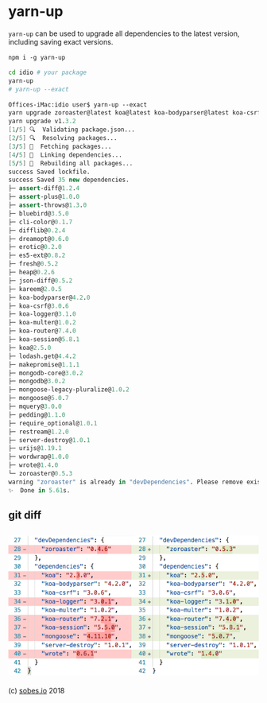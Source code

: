 # yarn-up

`yarn-up` can be used to upgrade all dependencies to the latest version,
including saving exact versions.

```
npm i -g yarn-up
```

```sh
cd idio # your package
yarn-up
# yarn-up --exact
```

```fs
Offices-iMac:idio user$ yarn-up --exact
yarn upgrade zoroaster@latest koa@latest koa-bodyparser@latest koa-csrf@latest koa-logger@latest koa-multer@latest koa-router@latest koa-session@latest mongoose@latest server-destroy@latest wrote@latest --exact
yarn upgrade v1.3.2
[1/5] 🔍  Validating package.json...
[2/5] 🔍  Resolving packages...
[3/5] 🚚  Fetching packages...
[4/5] 🔗  Linking dependencies...
[5/5] 📃  Rebuilding all packages...
success Saved lockfile.
success Saved 35 new dependencies.
├─ assert-diff@1.2.4
├─ assert-plus@1.0.0
├─ assert-throws@1.3.0
├─ bluebird@3.5.0
├─ cli-color@0.1.7
├─ difflib@0.2.4
├─ dreamopt@0.6.0
├─ erotic@0.2.0
├─ es5-ext@0.8.2
├─ fresh@0.5.2
├─ heap@0.2.6
├─ json-diff@0.5.2
├─ kareem@2.0.5
├─ koa-bodyparser@4.2.0
├─ koa-csrf@3.0.6
├─ koa-logger@3.1.0
├─ koa-multer@1.0.2
├─ koa-router@7.4.0
├─ koa-session@5.8.1
├─ koa@2.5.0
├─ lodash.get@4.4.2
├─ makepromise@1.1.1
├─ mongodb-core@3.0.2
├─ mongodb@3.0.2
├─ mongoose-legacy-pluralize@1.0.2
├─ mongoose@5.0.7
├─ mquery@3.0.0
├─ pedding@1.1.0
├─ require_optional@1.0.1
├─ restream@1.2.0
├─ server-destroy@1.0.1
├─ urijs@1.19.1
├─ wordwrap@1.0.0
├─ wrote@1.4.0
└─ zoroaster@0.5.3
warning "zoroaster" is already in "devDependencies". Please remove existing entry first before adding itto "dependencies".
✨  Done in 5.61s.
```

## git diff

![git diff](./illustration.png)
---

(c) [sobes.io][1] 2018

[1]: https://sobes.io/node-js
